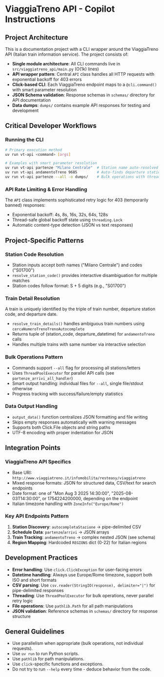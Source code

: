# ViaggiaTreno API - Copilot Instructions

## Project Architecture

This is a documentation project with a CLI wrapper around the ViaggiaTreno API (Italian train information service). The project consists of:

- **Single module architecture**: All CLI commands live in `src/viaggiatreno_api/main.py` (O(1k) lines)
- **API wrapper pattern**: Central `API` class handles all HTTP requests with exponential backoff for 403 errors
- **Click-based CLI**: Each ViaggiaTreno endpoint maps to a `@cli.command()` with smart parameter resolution
- **JSON Schema validation**: Response schemas in `schemas/` directory for API documentation
- **Data dumps**: `dumps/` contains example API responses for testing and development

## Critical Developer Workflows

### Running the CLI
```bash
# Primary execution method
uv run vt-api <command> [args]

# Examples with smart parameter resolution
uv run vt-api partenze "Milano Centrale"  # Station name auto-resolved to code
uv run vt-api andamentoTreno 9685         # Auto-finds departure station/date
uv run vt-api partenze --all -o dumps/    # Bulk operations with threading
```

### API Rate Limiting & Error Handling
The `API` class implements sophisticated retry logic for 403 (temporarily banned) responses:
- Exponential backoff: 4s, 8s, 16s, 32s, 64s, 128s
- Thread-safe global backoff state using `threading.Lock`
- Automatic content-type detection (JSON vs text responses)

## Project-Specific Patterns

### Station Code Resolution
- Station inputs accept both names ("Milano Centrale") and codes ("S01700")
- `resolve_station_code()` provides interactive disambiguation for multiple matches
- Station codes follow format: S + 5 digits (e.g., "S01700")

### Train Detail Resolution
A train is uniquely identified by the triple of train number, departure station code, and departure date.
- `resolve_train_details()` handles ambiguous train numbers using `cercaNumeroTrenoTrenoAutocomplete`
- Returns tuple of (station_code, departure_datetime) for `andamentoTreno` calls
- Handles multiple trains with same number via interactive selection

### Bulk Operations Pattern
- Commands support `--all` flag for processing all stations/letters
- Uses `ThreadPoolExecutor` for parallel API calls (see `partenze_arrivi_all_handler`)
- Smart output handling: individual files for `--all`, single file/stdout otherwise
- Progress tracking with success/failure/empty statistics

### Data Output Handling
- `output_data()` function centralizes JSON formatting and file writing
- Skips empty responses automatically with warning messages
- Supports both Click.File objects and string paths
- UTF-8 encoding with proper indentation for JSON

## Integration Points

### ViaggiaTreno API Specifics
- Base URI: `http://www.viaggiatreno.it/infomobilita/resteasy/viaggiatreno`
- Mixed response formats: JSON for structured data, CSV/text for search endpoints
- Date format: one of "Mon Aug 3 2025 14:30:00", "2025-08-03T14:30:00", or 1754224200000, depending on the endpoint
- Italian timezone handling with `ZoneInfo("Europe/Rome")`

### Key API Endpoints Pattern
1. **Station Discovery**: `autocompletaStazione` → pipe-delimited CSV
2. **Schedule Data**: `partenze`/`arrivi` → JSON arrays
3. **Train Tracking**: `andamentoTreno` → complex nested JSON (see schema)
4. **Region Mapping**: Hardcoded `REGIONS` dict (0-22) for Italian regions

## Development Practices

- **Error handling**: Use `click.ClickException` for user-facing errors
- **Datetime handling**: Always use Europe/Rome timezone, support both ISO and short formats
- **CSV parsing**: Use `csv.reader(StringIO(response), delimiter="|")` for pipe-delimited responses
- **Threading**: Use `ThreadPoolExecutor` for bulk operations, never parallel retry logic
- **File operations**: Use `pathlib.Path` for all path manipulations
- **JSON validation**: Reference schemas in `schemas/` directory for response structure

## General Guidelines
- Use parallelism when appropriate (bulk operations, not individual requests).
- Use `uv run` to run Python scripts.
- Use `pathlib` for path manipulations.
- Use `click`-specific functions and exceptions.
- Do not try to run `--help` every time - deduce behavior from the code.
